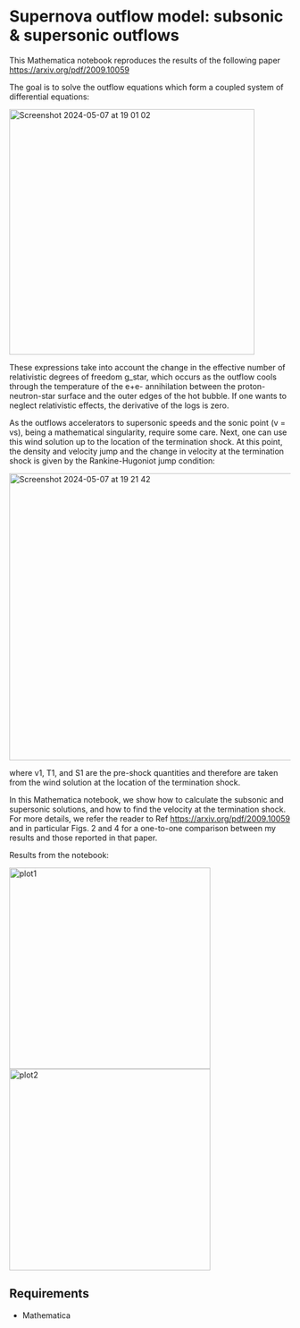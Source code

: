Supernova outflow model: subsonic & supersonic outflows 
====

This Mathematica notebook reproduces the results of the following paper https://arxiv.org/pdf/2009.10059

The goal is to solve the outflow equations which form a coupled system of differential equations:

<img width="439" alt="Screenshot 2024-05-07 at 19 01 02" src="https://github.com/ianpaga/supernova_outflow/assets/57350668/748d1bdd-5fc7-4155-a5d9-427975704554">

These expressions take into account the change in the effective number of relativistic degrees of freedom g_star, 
which occurs as the outflow cools through the temperature of the e+e- annihilation between the proton-neutron-star 
surface and the outer edges of the hot bubble. If one wants to neglect relativistic effects, the derivative of the logs is zero.

As the outflows accelerators to supersonic speeds and the sonic point (v = vs), being a mathematical singularity, 
require some care. Next, one can use this wind solution up to the location of the termination shock. 
At this point, the density and velocity jump and the change in velocity at the termination shock is given by the Rankine-Hugoniot jump condition:

<img width="513" alt="Screenshot 2024-05-07 at 19 21 42" src="https://github.com/ianpaga/supernova_outflow/assets/57350668/eb4a12af-9114-4281-84be-1cb91ab1b9c7">

where v1, T1, and S1 are the pre-shock quantities and therefore are taken from the wind solution at the location of the termination shock. 
 
In this Mathematica notebook, we show how to calculate the subsonic and supersonic solutions, and how to find the velocity at the termination shock. 
For more details, we refer the reader to Ref https://arxiv.org/pdf/2009.10059 and in particular Figs. 2 and 4 for a one-to-one comparison between 
my results and those reported in that paper.

Results from the notebook:

<img width="360" alt="plot1" src="https://github.com/ianpaga/supernova_outflow/assets/57350668/43656cc3-f7b0-4e07-b592-1ce860b70921">
<img width="360" alt="plot2" src="https://github.com/ianpaga/supernova_outflow/assets/57350668/495b2acf-04c3-48fa-aa2b-e3560ce92382">

## Requirements

- Mathematica 
